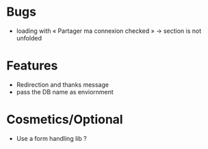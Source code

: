 Bugs
====

- loading with « Partager ma connexion checked » -> section is not unfolded

Features
========

- Redirection and thanks message
- pass the DB name as enviornment

Cosmetics/Optional
==================
- Use a form handling lib ?
